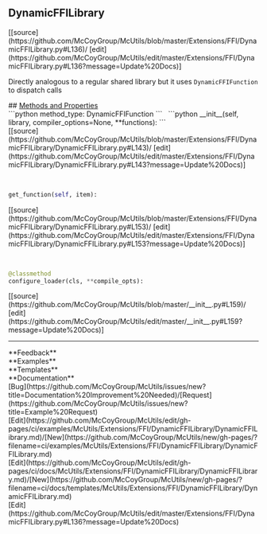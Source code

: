 ## <a id="McUtils.Extensions.FFI.DynamicFFILibrary.DynamicFFILibrary">DynamicFFILibrary</a> 

<div class="docs-source-link" markdown="1">
[[source](https://github.com/McCoyGroup/McUtils/blob/master/Extensions/FFI/DynamicFFILibrary.py#L136)/
[edit](https://github.com/McCoyGroup/McUtils/edit/master/Extensions/FFI/DynamicFFILibrary.py#L136?message=Update%20Docs)]
</div>

Directly analogous to a regular shared library but it uses
`DynamicFFIFunction` to dispatch calls







<div class="collapsible-section">
 <div class="collapsible-section collapsible-section-header" markdown="1">
## <a class="collapse-link" data-toggle="collapse" href="#methods" markdown="1"> Methods and Properties</a> <a class="float-right" data-toggle="collapse" href="#methods"><i class="fa fa-chevron-down"></i></a>
 </div>
 <div class="collapsible-section collapsible-section-body collapse show" id="methods" markdown="1">
 ```python
method_type: DynamicFFIFunction
```
<a id="McUtils.Extensions.FFI.DynamicFFILibrary.DynamicFFILibrary.__init__" class="docs-object-method">&nbsp;</a> 
```python
__init__(self, library, compiler_options=None, **functions): 
```
<div class="docs-source-link" markdown="1">
[[source](https://github.com/McCoyGroup/McUtils/blob/master/Extensions/FFI/DynamicFFILibrary/DynamicFFILibrary.py#L143)/
[edit](https://github.com/McCoyGroup/McUtils/edit/master/Extensions/FFI/DynamicFFILibrary/DynamicFFILibrary.py#L143?message=Update%20Docs)]
</div>


<a id="McUtils.Extensions.FFI.DynamicFFILibrary.DynamicFFILibrary.get_function" class="docs-object-method">&nbsp;</a> 
```python
get_function(self, item): 
```
<div class="docs-source-link" markdown="1">
[[source](https://github.com/McCoyGroup/McUtils/blob/master/Extensions/FFI/DynamicFFILibrary/DynamicFFILibrary.py#L153)/
[edit](https://github.com/McCoyGroup/McUtils/edit/master/Extensions/FFI/DynamicFFILibrary/DynamicFFILibrary.py#L153?message=Update%20Docs)]
</div>


<a id="McUtils.Extensions.FFI.DynamicFFILibrary.DynamicFFILibrary.configure_loader" class="docs-object-method">&nbsp;</a> 
```python
@classmethod
configure_loader(cls, **compile_opts): 
```
<div class="docs-source-link" markdown="1">
[[source](https://github.com/McCoyGroup/McUtils/blob/master/__init__.py#L159)/
[edit](https://github.com/McCoyGroup/McUtils/edit/master/__init__.py#L159?message=Update%20Docs)]
</div>
 </div>
</div>












---


<div markdown="1" class="text-secondary">
<div class="container">
  <div class="row">
   <div class="col" markdown="1">
**Feedback**   
</div>
   <div class="col" markdown="1">
**Examples**   
</div>
   <div class="col" markdown="1">
**Templates**   
</div>
   <div class="col" markdown="1">
**Documentation**   
</div>
   <div class="col" markdown="1">
   
</div>
   <div class="col" markdown="1">
   
</div>
   <div class="col" markdown="1">
   
</div>
</div>
  <div class="row">
   <div class="col" markdown="1">
[Bug](https://github.com/McCoyGroup/McUtils/issues/new?title=Documentation%20Improvement%20Needed)/[Request](https://github.com/McCoyGroup/McUtils/issues/new?title=Example%20Request)   
</div>
   <div class="col" markdown="1">
[Edit](https://github.com/McCoyGroup/McUtils/edit/gh-pages/ci/examples/McUtils/Extensions/FFI/DynamicFFILibrary/DynamicFFILibrary.md)/[New](https://github.com/McCoyGroup/McUtils/new/gh-pages/?filename=ci/examples/McUtils/Extensions/FFI/DynamicFFILibrary/DynamicFFILibrary.md)   
</div>
   <div class="col" markdown="1">
[Edit](https://github.com/McCoyGroup/McUtils/edit/gh-pages/ci/docs/McUtils/Extensions/FFI/DynamicFFILibrary/DynamicFFILibrary.md)/[New](https://github.com/McCoyGroup/McUtils/new/gh-pages/?filename=ci/docs/templates/McUtils/Extensions/FFI/DynamicFFILibrary/DynamicFFILibrary.md)   
</div>
   <div class="col" markdown="1">
[Edit](https://github.com/McCoyGroup/McUtils/edit/master/Extensions/FFI/DynamicFFILibrary.py#L136?message=Update%20Docs)   
</div>
   <div class="col" markdown="1">
   
</div>
   <div class="col" markdown="1">
   
</div>
   <div class="col" markdown="1">
   
</div>
</div>
</div>
</div>